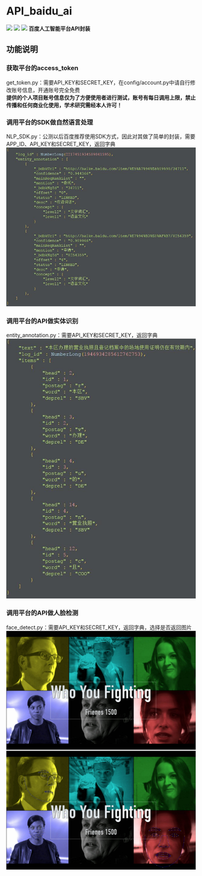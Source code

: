 # API_baidu_ai
[![](https://img.shields.io/badge/Python-3.5-blue.svg)](https://www.python.org/)
[![](https://img.shields.io/badge/baidu--aip-2.1.0.0-brightgreen.svg)](https://pypi.python.org/pypi/baidu-aip/2.1.0.0)
[![](https://img.shields.io/badge/requests-2.18.4-brightgreen.svg)](https://pypi.python.org/pypi/requests/2.18.4)
**百度人工智能平台API封装**

## 功能说明
### 获取平台的access_token
get_token.py：需要API_KEY和SECRET_KEY，在config/account.py中请自行修改账号信息，开通账号完全免费<br>
**提供的个人项目账号信息仅为了方便使用者进行测试，账号有每日调用上限，禁止传播和任何商业化使用，学术研究需经本人许可！**

### 调用平台的SDK做自然语言处理
NLP_SDK.py：公测以后百度推荐使用SDK方式，因此对其做了简单的封装，需要APP_ID、API_KEY和SECRET_KEY，返回字典<br>
![](https://github.com/renjunxiang/API_baidu_ai/blob/master/picture/entity_annotation.jpg)<br>

### 调用平台的API做实体识别
entity_annotation.py：需要API_KEY和SECRET_KEY，返回字典
![](https://github.com/renjunxiang/API_baidu_ai/blob/master/picture/depParser.jpg)<br>

### 调用平台的API做人脸检测
face_detect.py：需要API_KEY和SECRET_KEY，返回字典，选择是否返回图片
![](https://github.com/renjunxiang/API_baidu_ai/blob/master/picture/e2.jpg)<br>
![](https://github.com/renjunxiang/API_baidu_ai/blob/master/picture/r2.jpg)<br>





